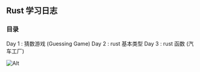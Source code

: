 ## Rust 学习日志

### 目录

Day 1 : 猜数游戏 (Guessing Game)
Day 2 : rust 基本类型
Day 3 : rust 函数 (汽车工厂)

![Alt](https://repobeats.axiom.co/api/embed/c3923f2b0ea8c9c9f79ac6ced33562f22a9b4b43.svg "Repobeats analytics image")